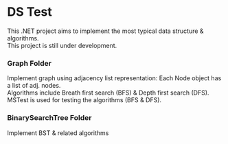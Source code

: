 # DS Test
This .NET project aims to implement the most typical data structure & algorithms. <br />
This project is still under development.  <br />

<h3>Graph Folder</h3>
Implement graph using adjacency list representation: Each Node object has a list of adj. nodes.  <br />
Algorithms include Breath first search (BFS) & Depth first search (DFS). <br />
MSTest is used for testing the algorithms (BFS & DFS).

<h3>BinarySearchTree Folder</h3>
Implement BST & related algorithms
